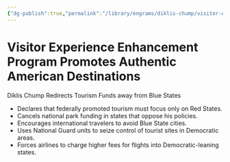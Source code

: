 ```yaml
---
{"dg-publish":true,"permalink":"/library/engrams/diklis-chump/visitor-experience-enhancement-program-promotes-authentic-american-destinations/","tags":["DC/Blue-States","DC/AS3"]}
---
```


# Visitor Experience Enhancement Program Promotes Authentic American Destinations
Diklis Chump Redirects Tourism Funds away from Blue States
- Declares that federally promoted tourism must focus only on Red States.  
- Cancels national park funding in states that oppose his policies.  
- Encourages international travelers to avoid Blue State cities.  
- Uses National Guard units to seize control of tourist sites in Democratic areas.  
- Forces airlines to charge higher fees for flights into Democratic-leaning states.
